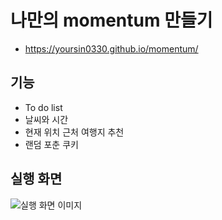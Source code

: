 # 나만의 momentum 만들기
- https://yoursin0330.github.io/momentum/

## 기능
- To do list
- 날씨와 시간
- 현재 위치 근처 여행지 추천
- 랜덤 포춘 쿠키

## 실행 화면
![실행 화면 이미지](https://github.com/yoursin0330/momentum/assets/103302201/0f134d68-6430-41b2-94b1-04c13383d7ba)
